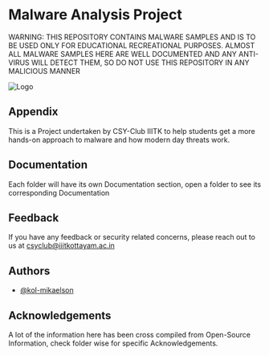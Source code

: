 
# Malware Analysis Project

WARNING: THIS REPOSITORY CONTAINS MALWARE SAMPLES AND IS TO BE USED ONLY FOR EDUCATIONAL RECREATIONAL PURPOSES.
ALMOST ALL MALWARE SAMPLES HERE ARE WELL DOCUMENTED AND ANY ANTI-VIRUS WILL DETECT THEM, SO DO NOT USE THIS REPOSITORY IN ANY MALICIOUS MANNER



![Logo](https://i.imgur.com/yo7LuuQ.png)


## Appendix

This is a Project undertaken by CSY-Club IIITK to help students get a more hands-on approach to malware and how modern day threats work.


## Documentation

Each folder will have its own Documentation section, open a folder to see its corresponding Documentation

## Feedback

If you have any feedback or security related concerns, please reach out to us at csyclub@iiitkottayam.ac.in


## Authors

- [@kol-mikaelson](https://www.github.com/kol-mikaelson)


## Acknowledgements
A lot of the information here has been cross compiled from Open-Source Information, check folder wise for specific Acknowledgements.

